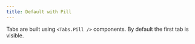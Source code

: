 ```yaml
---
title: Default with Pill
---
```


Tabs are built using `<Tabs.Pill />` components. By default the first tab is visible.
